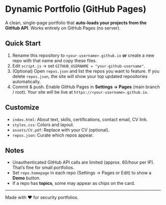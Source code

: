 # Dynamic Portfolio (GitHub Pages)

A clean, single-page portfolio that **auto-loads your projects from the GitHub API**. Works entirely on GitHub Pages (no server).

## Quick Start

1. Rename this repository to `<your-username>.github.io` **or** create a new repo with that name and copy these files.
2. Edit `script.js` → set `GITHUB_USERNAME = "your-github-username"`.
3. (Optional) Open `repos.json` and list the repos you want to feature. If you delete `repos.json`, the site will show your top updated repositories automatically.
4. Commit & push. Enable GitHub Pages in **Settings → Pages** (main branch / root). Your site will be live at `https://<your-username>.github.io`.

## Customize

- `index.html`: About text, skills, certifications, contact email, CV link.
- `styles.css`: Colors and layout.
- `assets/CV.pdf`: Replace with your CV (optional).
- `repos.json`: Curate which repos appear.

## Notes

- Unauthenticated GitHub API calls are limited (approx. 60/hour per IP). That’s fine for small portfolios.
- Set `repo.homepage` in each repo (Settings → Pages or Edit) to show a **Demo** button.
- If a repo has **topics**, some may appear as chips on the card.

---

Made with ♥ for security portfolios.
